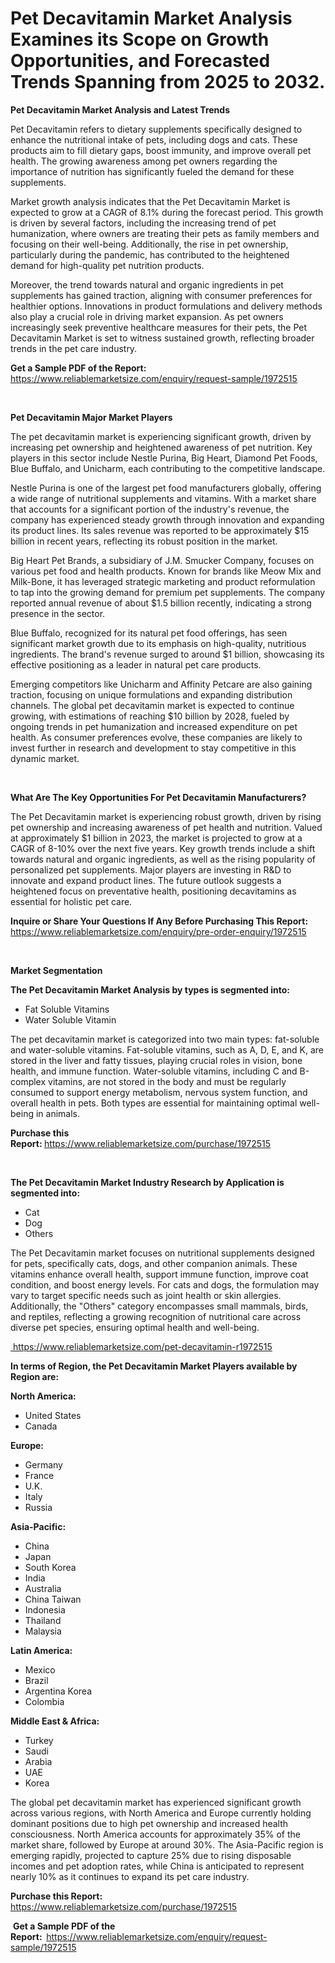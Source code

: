 <p><h1>Pet Decavitamin Market Analysis Examines its Scope on Growth Opportunities, and Forecasted Trends Spanning from 2025 to 2032.</h1></p><p><strong>Pet Decavitamin Market Analysis and Latest Trends</strong></p>
<p><p>Pet Decavitamin refers to dietary supplements specifically designed to enhance the nutritional intake of pets, including dogs and cats. These products aim to fill dietary gaps, boost immunity, and improve overall pet health. The growing awareness among pet owners regarding the importance of nutrition has significantly fueled the demand for these supplements.</p><p>Market growth analysis indicates that the Pet Decavitamin Market is expected to grow at a CAGR of 8.1% during the forecast period. This growth is driven by several factors, including the increasing trend of pet humanization, where owners are treating their pets as family members and focusing on their well-being. Additionally, the rise in pet ownership, particularly during the pandemic, has contributed to the heightened demand for high-quality pet nutrition products.</p><p>Moreover, the trend towards natural and organic ingredients in pet supplements has gained traction, aligning with consumer preferences for healthier options. Innovations in product formulations and delivery methods also play a crucial role in driving market expansion. As pet owners increasingly seek preventive healthcare measures for their pets, the Pet Decavitamin Market is set to witness sustained growth, reflecting broader trends in the pet care industry.</p></p>
<p><strong>Get a Sample PDF of the Report:&nbsp;</strong> <a href="https://www.reliablemarketsize.com/enquiry/request-sample/1972515?utm_campaign=3642&utm_medium=2&utm_source=Github&utm_content=ia&utm_term=19042025&utm_id=pet-decavitamin">https://www.reliablemarketsize.com/enquiry/request-sample/1972515</a></p>
<p>&nbsp;</p>
<p><strong>Pet Decavitamin Major Market Players</strong></p>
<p><p>The pet decavitamin market is experiencing significant growth, driven by increasing pet ownership and heightened awareness of pet nutrition. Key players in this sector include Nestle Purina, Big Heart, Diamond Pet Foods, Blue Buffalo, and Unicharm, each contributing to the competitive landscape.</p><p>Nestle Purina is one of the largest pet food manufacturers globally, offering a wide range of nutritional supplements and vitamins. With a market share that accounts for a significant portion of the industry's revenue, the company has experienced steady growth through innovation and expanding its product lines. Its sales revenue was reported to be approximately $15 billion in recent years, reflecting its robust position in the market.</p><p>Big Heart Pet Brands, a subsidiary of J.M. Smucker Company, focuses on various pet food and health products. Known for brands like Meow Mix and Milk-Bone, it has leveraged strategic marketing and product reformulation to tap into the growing demand for premium pet supplements. The company reported annual revenue of about $1.5 billion recently, indicating a strong presence in the sector.</p><p>Blue Buffalo, recognized for its natural pet food offerings, has seen significant market growth due to its emphasis on high-quality, nutritious ingredients. The brand's revenue surged to around $1 billion, showcasing its effective positioning as a leader in natural pet care products.</p><p>Emerging competitors like Unicharm and Affinity Petcare are also gaining traction, focusing on unique formulations and expanding distribution channels. The global pet decavitamin market is expected to continue growing, with estimations of reaching $10 billion by 2028, fueled by ongoing trends in pet humanization and increased expenditure on pet health. As consumer preferences evolve, these companies are likely to invest further in research and development to stay competitive in this dynamic market.</p></p>
<p>&nbsp;</p>
<p><strong>What Are The Key Opportunities For Pet Decavitamin Manufacturers?</strong></p>
<p><p>The Pet Decavitamin market is experiencing robust growth, driven by rising pet ownership and increasing awareness of pet health and nutrition. Valued at approximately $1 billion in 2023, the market is projected to grow at a CAGR of 8-10% over the next five years. Key growth trends include a shift towards natural and organic ingredients, as well as the rising popularity of personalized pet supplements. Major players are investing in R&D to innovate and expand product lines. The future outlook suggests a heightened focus on preventative health, positioning decavitamins as essential for holistic pet care.</p></p>
<p><strong>Inquire or Share Your Questions If Any Before Purchasing This Report:</strong> <a href="https://www.reliablemarketsize.com/enquiry/pre-order-enquiry/1972515?utm_campaign=3642&utm_medium=2&utm_source=Github&utm_content=ia&utm_term=19042025&utm_id=pet-decavitamin">https://www.reliablemarketsize.com/enquiry/pre-order-enquiry/1972515</a></p>
<p>&nbsp;</p>
<p><strong>Market Segmentation</strong></p>
<p><strong>The Pet Decavitamin Market Analysis by types is segmented into:</strong></p>
<p><ul><li>Fat Soluble Vitamins</li><li>Water Soluble Vitamin</li></ul></p>
<p><p>The pet decavitamin market is categorized into two main types: fat-soluble and water-soluble vitamins. Fat-soluble vitamins, such as A, D, E, and K, are stored in the liver and fatty tissues, playing crucial roles in vision, bone health, and immune function. Water-soluble vitamins, including C and B-complex vitamins, are not stored in the body and must be regularly consumed to support energy metabolism, nervous system function, and overall health in pets. Both types are essential for maintaining optimal well-being in animals.</p></p>
<p><strong>Purchase this Report:&nbsp;</strong><a href="https://www.reliablemarketsize.com/purchase/1972515?utm_campaign=3642&utm_medium=2&utm_source=Github&utm_content=ia&utm_term=19042025&utm_id=pet-decavitamin">https://www.reliablemarketsize.com/purchase/1972515</a></p>
<p>&nbsp;</p>
<p><strong>The Pet Decavitamin Market Industry Research by Application is segmented into:</strong></p>
<p><ul><li>Cat</li><li>Dog</li><li>Others</li></ul></p>
<p><p>The Pet Decavitamin market focuses on nutritional supplements designed for pets, specifically cats, dogs, and other companion animals. These vitamins enhance overall health, support immune function, improve coat condition, and boost energy levels. For cats and dogs, the formulation may vary to target specific needs such as joint health or skin allergies. Additionally, the "Others" category encompasses small mammals, birds, and reptiles, reflecting a growing recognition of nutritional care across diverse pet species, ensuring optimal health and well-being.</p></p>
<p><a href="https://www.reliablemarketsize.com/pet-decavitamin-r1972515?utm_campaign=3642&utm_medium=2&utm_source=Github&utm_content=ia&utm_term=19042025&utm_id=pet-decavitamin">&nbsp;https://www.reliablemarketsize.com/pet-decavitamin-r1972515</a></p>
<p><strong>In terms of Region, the Pet Decavitamin Market Players available by Region are:</strong></p>
<p>
    <p> <strong> North America: </strong>
        <ul>
            <li>United States</li>
            <li>Canada</li>
        </ul>
        </p> 
    <p> <strong> Europe: </strong>
        <ul>
            <li>Germany</li>
            <li>France</li>
            <li>U.K.</li>
            <li>Italy</li>
            <li>Russia</li>
        </ul>
        </p> 
    <p> <strong> Asia-Pacific: </strong>
        <ul>
            <li>China</li>
            <li>Japan</li>
            <li>South Korea</li>
            <li>India</li>
            <li>Australia</li>
            <li>China Taiwan</li>
            <li>Indonesia</li>
            <li>Thailand</li>
            <li>Malaysia</li>
        </ul>
        </p> 
    <p> <strong> Latin America: </strong>
        <ul>
            <li>Mexico</li>
            <li>Brazil</li>
            <li>Argentina Korea</li>
            <li>Colombia</li>
        </ul>
        </p> 
    <p> <strong> Middle East & Africa: </strong>
        <ul>
            <li>Turkey</li>
            <li>Saudi</li>
            <li>Arabia</li>
            <li>UAE</li>
            <li>Korea</li>
        </ul>
    </p>
    </p>
<p><p>The global pet decavitamin market has experienced significant growth across various regions, with North America and Europe currently holding dominant positions due to high pet ownership and increased health consciousness. North America accounts for approximately 35% of the market share, followed by Europe at around 30%. The Asia-Pacific region is emerging rapidly, projected to capture 25% due to rising disposable incomes and pet adoption rates, while China is anticipated to represent nearly 10% as it continues to expand its pet care industry.</p></p>
<p><strong>Purchase this Report: </strong><a href="https://www.reliablemarketsize.com/purchase/1972515?utm_campaign=3642&utm_medium=2&utm_source=Github&utm_content=ia&utm_term=19042025&utm_id=pet-decavitamin">https://www.reliablemarketsize.com/purchase/1972515</a></p>
<p>&nbsp;<strong>Get a Sample PDF of the Report:&nbsp;&nbsp;</strong><a href="https://www.reliablemarketsize.com/enquiry/request-sample/1972515?utm_campaign=3642&utm_medium=2&utm_source=Github&utm_content=ia&utm_term=19042025&utm_id=pet-decavitamin">https://www.reliablemarketsize.com/enquiry/request-sample/1972515</a></p>
<p><strong></strong></p>
<p><p></p><p></p><p></p></p>